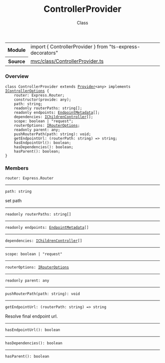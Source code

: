 <header class="symbol-info-header">    <h1 id="controllerprovider">ControllerProvider</h1>    <label class="symbol-info-type-label class">Class</label>      </header>
<section class="symbol-info">      <table class="is-full-width">        <tbody>        <tr>          <th>Module</th>          <td>            <div class="lang-typescript">                <span class="token keyword">import</span> { ControllerProvider }                 <span class="token keyword">from</span>                 <span class="token string">"ts-express-decorators"</span>                            </div>          </td>        </tr>        <tr>          <th>Source</th>          <td>            <a href="https://romakita.github.io/ts-express-decorators/#//blob/v2.0.11/src/mvc/class/ControllerProvider.ts#L0-L0">                mvc/class/ControllerProvider.ts            </a>        </td>        </tr>                </tbody>      </table>    </section>

### Overview

<pre><code class="typescript-lang"><span class="token keyword">class</span> ControllerProvider <span class="token keyword">extends</span> <a href="#api/common/di/provider"><span class="token">Provider</span></a><<span class="token keyword">any</span>> <span class="token keyword">implements</span> <a href="#api/common/mvc/icontrolleroptions"><span class="token">IControllerOptions</span></a> <span class="token punctuation">{</span>
    router<span class="token punctuation">:</span> Express.Router<span class="token punctuation">;</span>
    <span class="token keyword">constructor</span><span class="token punctuation">(</span>provide<span class="token punctuation">:</span> <span class="token keyword">any</span><span class="token punctuation">)</span><span class="token punctuation">;</span>
    path<span class="token punctuation">:</span> <span class="token keyword">string</span><span class="token punctuation">;</span>
    <span class="token keyword">readonly</span> routerPaths<span class="token punctuation">:</span> <span class="token keyword">string</span><span class="token punctuation">[</span><span class="token punctuation">]</span><span class="token punctuation">;</span>
    <span class="token keyword">readonly</span> endpoints<span class="token punctuation">:</span> <a href="#api/common/mvc/endpointmetadata"><span class="token">EndpointMetadata</span></a><span class="token punctuation">[</span><span class="token punctuation">]</span><span class="token punctuation">;</span>
    dependencies<span class="token punctuation">:</span> <a href="#api/common/mvc/ichildrencontroller"><span class="token">IChildrenController</span></a><span class="token punctuation">[</span><span class="token punctuation">]</span><span class="token punctuation">;</span>
    scope<span class="token punctuation">:</span> <span class="token keyword">boolean</span> | "request"<span class="token punctuation">;</span>
    routerOptions<span class="token punctuation">:</span> <a href="#api/common/mvc/irouteroptions"><span class="token">IRouterOptions</span></a><span class="token punctuation">;</span>
    <span class="token keyword">readonly</span> parent<span class="token punctuation">:</span> <span class="token keyword">any</span><span class="token punctuation">;</span>
    <span class="token function">pushRouterPath</span><span class="token punctuation">(</span>path<span class="token punctuation">:</span> <span class="token keyword">string</span><span class="token punctuation">)</span><span class="token punctuation">:</span> <span class="token keyword">void</span><span class="token punctuation">;</span>
    getEndpointUrl<span class="token punctuation">:</span> <span class="token punctuation">(</span>routerPath<span class="token punctuation">:</span> <span class="token keyword">string</span><span class="token punctuation">)</span> => <span class="token keyword">string</span><span class="token punctuation">;</span>
    <span class="token function">hasEndpointUrl</span><span class="token punctuation">(</span><span class="token punctuation">)</span><span class="token punctuation">:</span> <span class="token keyword">boolean</span><span class="token punctuation">;</span>
    <span class="token function">hasDependencies</span><span class="token punctuation">(</span><span class="token punctuation">)</span><span class="token punctuation">:</span> <span class="token keyword">boolean</span><span class="token punctuation">;</span>
    <span class="token function">hasParent</span><span class="token punctuation">(</span><span class="token punctuation">)</span><span class="token punctuation">:</span> <span class="token keyword">boolean</span><span class="token punctuation">;</span>
<span class="token punctuation">}</span></code></pre>

### Members

<div class="method-overview"><pre><code class="typescript-lang">router<span class="token punctuation">:</span> Express.Router</code></pre></div>
<hr />
<div class="method-overview"><pre><code class="typescript-lang">path<span class="token punctuation">:</span> <span class="token keyword">string</span></code></pre></div>
set path
<hr />
<div class="method-overview"><pre><code class="typescript-lang"><span class="token keyword">readonly</span> routerPaths<span class="token punctuation">:</span> <span class="token keyword">string</span><span class="token punctuation">[</span><span class="token punctuation">]</span></code></pre></div>
<hr />
<div class="method-overview"><pre><code class="typescript-lang"><span class="token keyword">readonly</span> endpoints<span class="token punctuation">:</span> <a href="#api/common/mvc/endpointmetadata"><span class="token">EndpointMetadata</span></a><span class="token punctuation">[</span><span class="token punctuation">]</span></code></pre></div>
<hr />
<div class="method-overview"><pre><code class="typescript-lang">dependencies<span class="token punctuation">:</span> <a href="#api/common/mvc/ichildrencontroller"><span class="token">IChildrenController</span></a><span class="token punctuation">[</span><span class="token punctuation">]</span></code></pre></div>
<hr />
<div class="method-overview"><pre><code class="typescript-lang">scope<span class="token punctuation">:</span> <span class="token keyword">boolean</span> | "request"</code></pre></div>
<hr />
<div class="method-overview"><pre><code class="typescript-lang">routerOptions<span class="token punctuation">:</span> <a href="#api/common/mvc/irouteroptions"><span class="token">IRouterOptions</span></a></code></pre></div>
<hr />
<div class="method-overview"><pre><code class="typescript-lang"><span class="token keyword">readonly</span> parent<span class="token punctuation">:</span> <span class="token keyword">any</span></code></pre></div>
<hr />
<div class="method-overview"><pre><code class="typescript-lang"><span class="token function">pushRouterPath</span><span class="token punctuation">(</span>path<span class="token punctuation">:</span> <span class="token keyword">string</span><span class="token punctuation">)</span><span class="token punctuation">:</span> <span class="token keyword">void</span></code></pre></div>
<hr />
<div class="method-overview"><pre><code class="typescript-lang">getEndpointUrl<span class="token punctuation">:</span> <span class="token punctuation">(</span>routerPath<span class="token punctuation">:</span> <span class="token keyword">string</span><span class="token punctuation">)</span> => <span class="token keyword">string</span></code></pre></div>
Resolve final endpoint url.
<hr />
<div class="method-overview"><pre><code class="typescript-lang"><span class="token function">hasEndpointUrl</span><span class="token punctuation">(</span><span class="token punctuation">)</span><span class="token punctuation">:</span> <span class="token keyword">boolean</span></code></pre></div>
<hr />
<div class="method-overview"><pre><code class="typescript-lang"><span class="token function">hasDependencies</span><span class="token punctuation">(</span><span class="token punctuation">)</span><span class="token punctuation">:</span> <span class="token keyword">boolean</span></code></pre></div>
<hr />
<div class="method-overview"><pre><code class="typescript-lang"><span class="token function">hasParent</span><span class="token punctuation">(</span><span class="token punctuation">)</span><span class="token punctuation">:</span> <span class="token keyword">boolean</span></code></pre></div>

